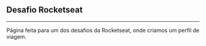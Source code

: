 ## Desafio Rocketseat
---
Página feita para um dos desafios da Rocketseat,
onde criamos um perfil de viagem.